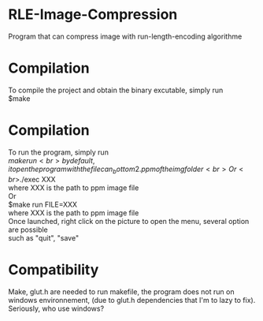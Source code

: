 # RLE-Image-Compression
Program that can compress image with run-length-encoding algorithme

# Compilation
To compile the project and obtain the binary excutable, simply run
<br>$make

# Compilation
To run the program, simply run 
<br>$make run
<br>by default, it open the program with the file can_bottom2.ppm of the img folder
<br> Or 
<br>$./exec XXX
<br> where XXX is the path to ppm image file
<br> Or
<br>$make run FILE=XXX
<br> where XXX is the path to ppm image file
<br>Once launched, right click on the picture to open the menu, several option are possible
<br> such as "quit", "save"

# Compatibility
 Make, glut.h are needed to run makefile,
 the program does not run on windows environnement, (due to glut.h dependencies that I'm to lazy to fix).
 <br> Seriously, who use windows?
 
